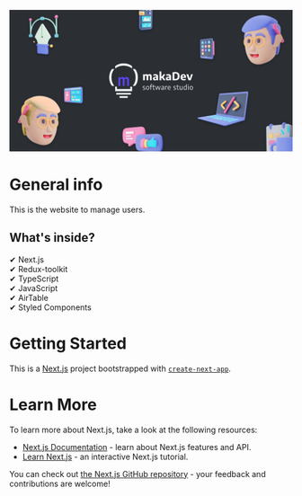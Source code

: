 ![cover](./public/cover.png)

# General info

This is the website to manage users.
<br />

## What's inside?

✔ Next.js<br />
✔ Redux-toolkit<br />
✔ TypeScript<br />
✔ JavaScript<br />
✔ AirTable<br />
✔ Styled Components<br />

<!-- ## Link to website

To watch click [here]

[here]: https:// -->

# Getting Started

This is a [Next.js](https://nextjs.org/) project bootstrapped with [`create-next-app`](https://github.com/vercel/next.js/tree/canary/packages/create-next-app).

# Learn More

To learn more about Next.js, take a look at the following resources:

- [Next.js Documentation](https://nextjs.org/docs) - learn about Next.js features and API.
- [Learn Next.js](https://nextjs.org/learn) - an interactive Next.js tutorial.

You can check out [the Next.js GitHub repository](https://github.com/vercel/next.js/) - your feedback and contributions are welcome!
